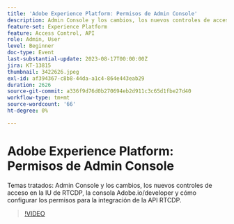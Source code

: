```yaml
---
title: 'Adobe Experience Platform: Permisos de Admin Console'
description: Admin Console y los cambios, los nuevos controles de acceso en la IU de RTCDP, la consola Adobe.io/developer y cómo configurar los permisos para la integración de la API RTCDP.
feature-set: Experience Platform
feature: Access Control, API
role: Admin, User
level: Beginner
doc-type: Event
last-substantial-update: 2023-08-17T00:00:00Z
jira: KT-13815
thumbnail: 3422626.jpeg
exl-id: af394367-c8b8-44da-a1c4-864e443eab29
duration: 2626
source-git-commit: a336f9d76d0b270694eb2d911c3c65d1fbe27d40
workflow-type: tm+mt
source-wordcount: '66'
ht-degree: 0%

---
```


# Adobe Experience Platform: Permisos de Admin Console

Temas tratados: Admin Console y los cambios, los nuevos controles de acceso en la IU de RTCDP, la consola Adobe.io/developer y cómo configurar los permisos para la integración de la API RTCDP.

>[!VIDEO](https://video.tv.adobe.com/v/3422626/?learn=on)
